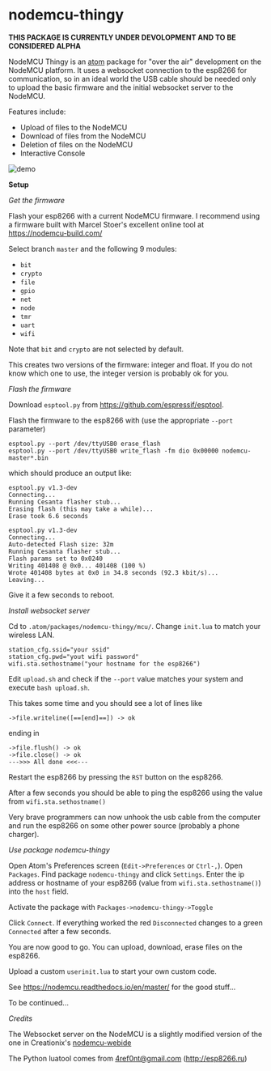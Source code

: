 # nodemcu-thingy

**THIS PACKAGE IS CURRENTLY UNDER DEVOLOPMENT AND TO BE CONSIDERED ALPHA**

NodeMCU Thingy is an [atom](https://atom.io/) package for "over the air" development on the NodeMCU platform.
It uses a websocket connection to the esp8266 for communication, so in an ideal world the USB cable should be needed only to upload the basic firmware and the initial websocket server to the NodeMCU.


Features include:

* Upload of files to the NodeMCU
* Download of files from the NodeMCU
* Deletion of files on the NodeMCU
* Interactive Console

![demo](https://github.com/holtermp/nodemcu-thingy/screencasts/connect.gif)

**Setup**

*Get the firmware*

Flash your esp8266 with a current NodeMCU firmware. I recommend using a firmware built with Marcel Stoer's excellent online tool at  https://nodemcu-build.com/

Select branch ```master``` and the following 9 modules:
 * ```bit```
 * ```crypto```
 * ```file```
 * ```gpio```
 * ```net```
 * ```node```
 * ```tmr```
 * ```uart```
 * ```wifi```

Note that ```bit``` and ```crypto``` are not selected by default.

This creates two versions of the firmware: integer and float. If you do not know which one to use, the integer version is probably ok for you.

*Flash the firmware*

Download ```esptool.py``` from https://github.com/espressif/esptool.

Flash the firmware to the esp8266 with (use the appropriate ```--port``` parameter)
```
esptool.py --port /dev/ttyUSB0 erase_flash
esptool.py --port /dev/ttyUSB0 write_flash -fm dio 0x00000 nodemcu-master*.bin
```

which should produce an output like:

```
esptool.py v1.3-dev
Connecting...
Running Cesanta flasher stub...
Erasing flash (this may take a while)...
Erase took 6.6 seconds

esptool.py v1.3-dev
Connecting...
Auto-detected Flash size: 32m
Running Cesanta flasher stub...
Flash params set to 0x0240
Writing 401408 @ 0x0... 401408 (100 %)
Wrote 401408 bytes at 0x0 in 34.8 seconds (92.3 kbit/s)...
Leaving...
```
Give it a few seconds to reboot.


*Install websocket server*

Cd to ```.atom/packages/nodemcu-thingy/mcu/```.
Change ```init.lua``` to match your wireless LAN.

```
station_cfg.ssid="your ssid"
station_cfg.pwd="yout wifi password"
wifi.sta.sethostname("your hostname for the esp8266")
```
Edit ```upload.sh``` and check if the ```--port``` value matches your system and execute ```bash upload.sh```.

This takes some time and you should see a lot of lines like
```
->file.writeline([==[end]==]) -> ok
```
ending in
```
->file.flush() -> ok
->file.close() -> ok
--->>> All done <<<---
```
Restart the esp8266 by pressing the ```RST``` button on the esp8266.

After a few seconds you should be able to ping the esp8266 using the value from ```wifi.sta.sethostname()```

Very brave programmers can now unhook the usb cable from the computer and run
the esp8266 on some other power source (probably a phone charger).

*Use package nodemcu-thingy*

Open Atom's Preferences screen (```Edit->Preferences``` or ```Ctrl-,```). Open ```Packages```. Find package ```nodemcu-thingy``` and click ```Settings```.
Enter the ip address or hostname of your esp8266 (value from ```wifi.sta.sethostname()```) into the ```host``` field.

Activate the package with ```Packages->nodemcu-thingy->Toggle```

Click ```Connect```.
If everything worked the red ```Disconnected``` changes to a green ```Connected``` after a few seconds.

You are now good to go.
You can upload, download, erase files on the esp8266.

Upload a custom ```userinit.lua``` to start your own custom code.

See https://nodemcu.readthedocs.io/en/master/ for the good stuff...


To be continued...









*Credits*

The Websocket server on the NodeMCU is a slightly modified version of the one in Creationix's
[nodemcu-webide](https://github.com/creationix/nodemcu-webide)

The Python luatool comes from 4ref0nt@gmail.com  (http://esp8266.ru)
